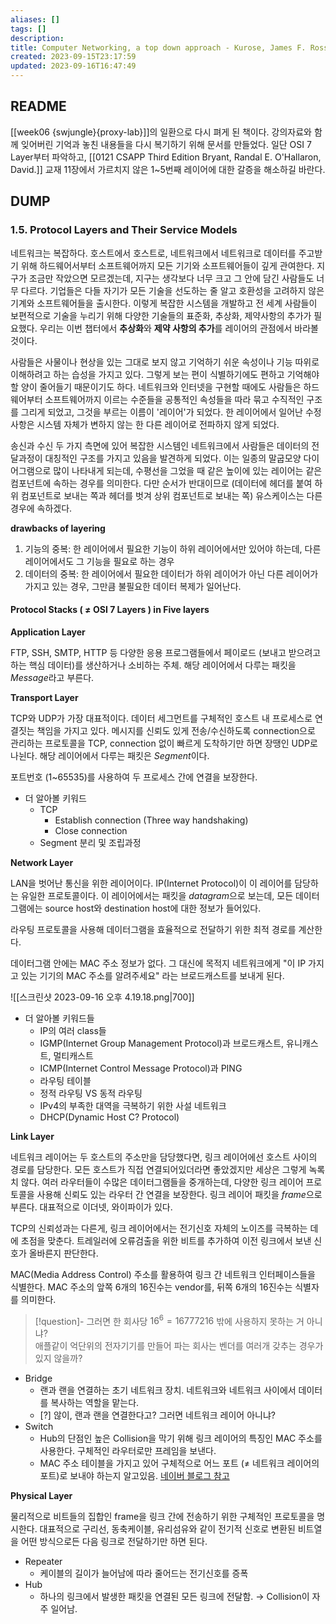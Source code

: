 ```yaml
---
aliases: []
tags: []
description: 
title: Computer Networking, a top down approach - Kurose, James F. Ross, Keith W.
created: 2023-09-15T23:17:59
updated: 2023-09-16T16:47:49
---
```


## README

[[week06 {swjungle}{proxy-lab}]]의 일환으로 다시 펴게 된 책이다. 강의자료와 함께 잊어버린 기억과 놓친 내용들을 다시 복기하기 위해 문서를 만들었다. 일단 OSI 7 Layer부터 파악하고, [[0121 CSAPP Third Edition Bryant, Randal E. O'Hallaron, David.]] 교재 11장에서 가르치지 않은 1~5번째 레이어에 대한 갈증을 해소하길 바란다.

## DUMP

### 1.5. Protocol Layers and Their Service Models

네트워크는 복잡하다. 호스트에서 호스트로, 네트워크에서 네트워크로 데이터를 주고받기 위해 하드웨어서부터 소프트웨어까지 모든 기기와 소프트웨어들이 깊게 관여한다. 지구가 조금만 작았으면 모르겠는데, 지구는 생각보다 너무 크고 그 안에 담긴 사람들도 너무 다르다. 기업들은 다들 자기가 모든 기술을 선도하는 줄 알고 호환성을 고려하지 않은 기계와 소프트웨어들을 출시한다. 이렇게 복잡한 시스템을 개발하고 전 세계 사람들이 보편적으로 기술을 누리기 위해 다양한 기술들의 표준화, 추상화, 제약사항의 추가가 필요했다. 우리는 이번 챕터에서 **추상화**와 **제약 사항의 추가**를 레이어의 관점에서 바라볼 것이다.

사람들은 사물이나 현상을 있는 그대로 보지 않고 기억하기 쉬운 속성이나 기능 따위로 이해하려고 하는 습성을 가지고 있다. 그렇게 보는 편이 식별하기에도 편하고 기억해야 할 양이 줄어들기 때문이기도 하다. 네트워크와 인터넷을 구현할 때에도 사람들은 하드웨어부터 소프트웨어까지 이르는 수준들을 공통적인 속성들을 따라 묶고 수직적인 구조를 그리게 되었고, 그것을 부르는 이름이 '레이어'가 되었다. 한 레이어에서 일어난 수정사항은 시스템 자체가 변하지 않는 한 다른 레이어로 전파하지 않게 되었다.

송신과 수신 두 가지 측면에 있어 복잡한 시스템인 네트워크에서 사람들은 데이터의 전달과정이 대칭적인 구조를 가지고 있음을 발견하게 되었다. 이는 일종의 말굽모양 다이어그램으로 많이 나타내게 되는데, 수평선을 그었을 때 같은 높이에 있는 레이어는 같은 컴포넌트에 속하는 경우를 의미한다. 다만 순서가 반대이므로 (데이터에 헤더를 붙여 하위 컴포넌트로 보내는 쪽과 헤더를 벗겨 상위 컴포넌트로 보내는 쪽) 유스케이스는 다른 경우에 속하겠다.

**drawbacks of layering**

1. 기능의 중복: 한 레이어에서 필요한 기능이 하위 레이어에서만 있어야 하는데, 다른 레이어에서도 그 기능을 필요로 하는 경우
2. 데이터의 중복: 한 레이어에서 필요한 데이터가 하위 레이어가 아닌 다른 레이어가 가지고 있는 경우, 그만큼 불필요한 데이터 복제가 일어난다.

#### Protocol Stacks ( ≠ OSI 7 Layers ) in Five layers

**Application Layer**

FTP, SSH, SMTP, HTTP 등 다양한 응용 프로그램들에서 페이로드 (보내고 받으려고 하는 핵심 데이터)를 생산하거나 소비하는 주체. 해당 레이어에서 다루는 패킷을 *Message*라고 부른다.

**Transport Layer**

TCP와 UDP가 가장 대표적이다. 데이터 세그먼트를 구체적인 호스트 내 프로세스로 연결짓는 책임을 가지고 있다. 메시지를 신뢰도 있게 전송/수신하도록 connection으로 관리하는 프로토콜을 TCP, connection 없이 빠르게 도착하기만 하면 장땡인 UDP로 나뉜다. 해당 레이어에서 다루는 패킷은 *Segment*이다.

포트번호 (1~65535)를 사용하여 두 프로세스 간에 연결을 보장한다. 

- 더 알아볼 키워드
	- TCP
		- Establish connection (Three way handshaking)
		- Close connection
	- Segment 분리 및 조립과정

**Network Layer**

LAN을 벗어난 통신을 위한 레이어이다. IP(Internet Protocol)이 이 레이어를 담당하는 유일한 프로토콜이다. 이 레이어에서는 패킷을 *datagram*으로 보는데, 모든 데이터그램에는 source host와 destination host에 대한 정보가 들어있다.

라우팅 프로토콜을 사용해 데이터그램을 효율적으로 전달하기 위한 최적 경로를 계산한다.

데이터그램 안에는 MAC 주소 정보가 없다. 그 대신에 목적지 네트워크에게 "이 IP 가지고 있는 기기의 MAC 주소를 알려주세요" 라는 브로드캐스트를 보내게 된다.

![[스크린샷 2023-09-16 오후 4.19.18.png|700]]  

- 더 알아볼 키워드들
	- IP의 여러 class들
	- IGMP(Internet Group Management Protocol)과 브로드캐스트, 유니캐스트, 멀티캐스트
	- ICMP(Internet Control Message Protocol)과 PING
	- 라우팅 테이블
	- 정적 라우팅 VS 동적 라우팅
	- IPv4의 부족한 대역을 극복하기 위한 사설 네트워크
	- DHCP(Dynamic Host C? Protocol)

**Link Layer**

네트워크 레이어는 두 호스트의 주소만을 담당했다면, 링크 레이어에선 호스트 사이의 경로를 담당한다. 모든 호스트가 직접 연결되어있더라면 좋았겠지만 세상은 그렇게 녹록치 않다. 여러 라우터들이 수많은 데이터그램들을 중개하는데, 다양한 링크 레이어 프로토콜을 사용해 신뢰도 있는 라우터 간 연결을 보장한다. 링크 레이어 패킷을 *frame*으로 부른다. 대표적으로 이더넷, 와이파이가 있다.

TCP의 신뢰성과는 다른게, 링크 레이어에서는 전기신호 자체의 노이즈를 극복하는 데에 초점을 맞춘다. 트레일러에 오류검출을 위한 비트를 추가하여 이전 링크에서 보낸 신호가 올바른지 판단한다.

MAC(Media Address Control) 주소를 활용하여 링크 간 네트워크 인터페이스들을 식별한다. MAC 주소의 앞쪽 6개의 16진수는 vendor를, 뒤쪽 6개의 16진수는 식별자를 의미한다. 

> [!question]- 그러면 한 회사당 $16^6=16777216$ 밖에 사용하지 못하는 거 아니냐?  
>  애플같이 억단위의 전자기기를 만들어 파는 회사는 벤더를 여러개 갖추는 경우가 있지 않을까?

- Bridge
	- 랜과 랜을 연결하는 초기 네트워크 장치. 네트워크와 네트워크 사이에서 데이터를 복사하는 역할을 맡는다.
	- [?] 않이, 랜과 랜을 연결한다고? 그러면 네트워크 레이어 아니냐?
- Switch
	- Hub의 단점인 높은 Collision을 막기 위해 링크 레이어의 특징인 MAC 주소를 사용한다. 구체적인 라우터로만 프레임을 보낸다.
	- MAC 주소 테이블을 가지고 있어 구체적으로 어느 포트 (≠ 네트워크 레이어의 포트)로 보내야 하는지 알고있음. [네이버 블로그 참고](https://m.post.naver.com/viewer/postView.nhn?volumeNo=9327793&memberNo=15488377)

**Physical Layer**

물리적으로 비트들의 집합인 frame을 링크 간에 전송하기 위한 구체적인 프로토콜을 명시한다. 대표적으로 구리선, 동축케이블, 유리섬유와 같이 전기적 신호로 변환된 비트열을 어떤 방식으로든 다음 링크로 전달하기만 하면 된다.

- Repeater
	- 케이블의 길이가 늘어남에 따라 줄어드는 전기신호를 증폭
- Hub
	- 하나의 링크에서 발생한 패킷을 연결된 모든 링크에 전달함. → Collision이 자주 일어남.
